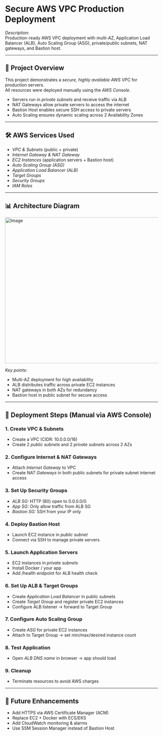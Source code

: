 # Secure AWS VPC Production Deployment

*Description:*  
Production-ready AWS VPC deployment with multi-AZ, Application Load Balancer (ALB), Auto Scaling Group (ASG), private/public subnets, NAT gateways, and Bastion host.

---

## 📌 Project Overview

This project demonstrates a *secure, highly available AWS VPC* for production servers.  
All resources were deployed manually using the *AWS Console*.

- Servers run in *private subnets* and receive traffic via ALB  
- NAT Gateways allow private servers to access the internet  
- Bastion Host enables secure SSH access to private servers  
- Auto Scaling ensures dynamic scaling across 2 Availability Zones  

---

## 🛠 AWS Services Used

- *VPC & Subnets* (public + private)  
- *Internet Gateway & NAT Gateway*  
- *EC2 Instances* (application servers + Bastion host)  
- *Auto Scaling Group (ASG)*  
- *Application Load Balancer (ALB)*  
- *Target Groups*  
- *Security Groups*  
- *IAM Roles*  

---

## 📊 Architecture Diagram

<img width="611" height="481" alt="Image" src="https://github.com/user-attachments/assets/fc340c38-62c3-4b46-a033-2f06460f87bc" />

*Key points:*  
- Multi-AZ deployment for high availability  
- ALB distributes traffic across private EC2 instances  
- NAT gateways in both AZs for redundancy  
- Bastion host in public subnet for secure access  

---

## 🚀 Deployment Steps (Manual via AWS Console)

### 1. Create VPC & Subnets
- Create a VPC (CIDR: 10.0.0.0/16)  
- Create 2 *public subnets* and 2 *private subnets* across 2 AZs  

### 2. Configure Internet & NAT Gateways
- Attach *Internet Gateway* to VPC  
- Create *NAT Gateways* in both public subnets for private subnet internet access  

### 3. Set Up Security Groups
- *ALB SG:* HTTP (80) open to 0.0.0.0/0  
- *App SG:* Only allow traffic from ALB SG  
- *Bastion SG:* SSH from your IP only  

### 4. Deploy Bastion Host
- Launch EC2 instance in *public subnet*  
- Connect via SSH to manage private servers  

### 5. Launch Application Servers
- EC2 instances in *private subnets*  
- Install Docker / your app  
- Add /health endpoint for ALB health check  

### 6. Set Up ALB & Target Groups
- Create *Application Load Balancer* in public subnets  
- Create *Target Group* and register private EC2 instances  
- Configure ALB listener → forward to Target Group  

### 7. Configure Auto Scaling Group
- Create *ASG* for private EC2 instances  
- Attach to Target Group → set min/max/desired instance count  

### 8. Test Application
- Open *ALB DNS name* in browser → app should load  

### 9. Cleanup
- Terminate resources to avoid AWS charges  

---

## 🔮 Future Enhancements
- Add HTTPS via AWS Certificate Manager (ACM)  
- Replace EC2 + Docker with ECS/EKS  
- Add CloudWatch monitoring & alarms  
- Use SSM Session Manager instead of Bastion Host
